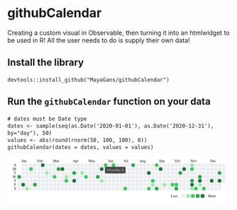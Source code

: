 # githubCalendar
Creating a custom visual in Observable, then turning it into an htmlwidget to be used in R! All the user needs to do is supply their own data!


## Install the library
```
devtools::install_github("MayaGans/githubCalendar")
```

## Run the `githubCalendar` function on your data

```
# dates must be Date type
dates <- sample(seq(as.Date('2020-01-01'), as.Date('2020-12-31'), by="day"), 50)
values <- abs(round(rnorm(50, 100, 100), 0))
githubCalendar(dates = dates, values = values)

```


![](readme.png)
